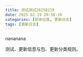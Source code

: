 ```yaml
---
title: 测试测试20250219
date: 2025-02-19 20:58:19
categories: [厨余垃圾, 更新日志]
tags: [更新日志]
---
```


nananana

测试、更新信息与包、更新分类规则。
